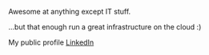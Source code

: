 <!--
.. title: Me ?
.. slug: about
.. date: 2015-09-25 17:50:27 UTC+07:00
.. tags:
.. category:
.. link:
.. description: about me
.. type: md
-->

Awesome at anything except IT stuff.

...but that enough run a great infrastructure on the cloud :)

My public profile [LinkedIn](https://www.linkedin.com/in/tungns)
